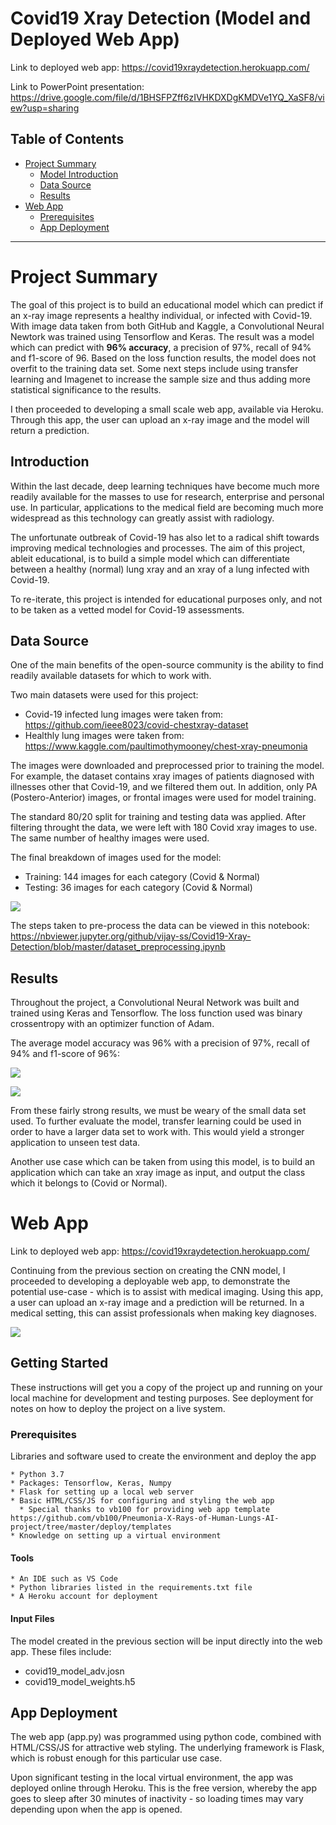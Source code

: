 # Covid19 Xray Detection (Model and Deployed Web App)

Link to deployed web app: https://covid19xraydetection.herokuapp.com/

Link to PowerPoint presentation: https://drive.google.com/file/d/1BHSFPZff6zIVHKDXDgKMDVe1YQ_XaSF8/view?usp=sharing

## Table of Contents

- [Project Summary](#summary)
  - [Model Introduction](#deeplearningmodel)
  - [Data Source](#datasource)
  - [Results](#results)
- [Web App](#webapp)
  - [Prerequisites](#prereq)
  - [App Deployment](#deployment)
***

<a id='summary'></a>
# Project Summary
The goal of this project is to build an educational model which can predict if an x-ray image represents a healthy individual, or infected with Covid-19. With image data taken from both GitHub and Kaggle, a Convolutional Neural Newtork was trained using Tensorflow and Keras. The result was a model which can predict with **96% accuracy**,  a precision of 97%, recall of 94% and f1-score of 96. Based on the loss function results, the model does not overfit to the training data set. Some next steps include using transfer learning and Imagenet to increase the sample size and thus adding more statistical significance to the results.

I then proceeded to developing a small scale web app, available via Heroku. Through this app, the user can upload an x-ray image and the model will return a prediction.


<a id='deeplearningmodel'></a>
## Introduction
Within the last decade, deep learning techniques have become much more readily available for the masses to use for research, enterprise and personal use. In particular, applications to the medical field are becoming much more widespread as this technology can greatly assist with radiology.

The unfortunate outbreak of Covid-19 has also let to a radical shift towards improving medical technologies and processes. The aim of this project, ableit educational, is to build a simple model which can differentiate between a healthy (normal) lung xray and an xray of a lung infected with Covid-19.

To re-iterate, this project is intended for educational purposes only, and not to be taken as a vetted model for Covid-19 assessments.

<a id='datasource'></a>
## Data Source
One of the main benefits of the open-source community is the ability to find readily available datasets for which to work with.

Two main datasets were used for this project:

- Covid-19 infected lung images were taken from: https://github.com/ieee8023/covid-chestxray-dataset
- Healthly lung images were taken from: https://www.kaggle.com/paultimothymooney/chest-xray-pneumonia

The images were downloaded and preprocessed prior to training the model. For example, the dataset contains xray images of patients diagnosed with illnesses other that Covid-19, and we filtered them out. In addition, only PA (Postero-Anterior) images, or frontal images were used for model training.

The standard 80/20 split for training and testing data was applied. After filtering throught the data, we were left with 180 Covid xray images to use. The same number of healthy images were used.

The final breakdown of images used for the model:

- Training: 144 images for each category (Covid & Normal)
- Testing: 36 images for each category (Covid & Normal)

![](images/xray.png)

The steps taken to pre-process the data can be viewed in this notebook: https://nbviewer.jupyter.org/github/vijay-ss/Covid19-Xray-Detection/blob/master/dataset_preprocessing.ipynb

<a id='results'></a>
## Results
Throughout the project, a Convolutional Neural Network was built and trained using Keras and Tensorflow. The loss function used was binary crossentropy with an optimizer function of Adam.

The average model accuracy was 96% with a precision of 97%, recall of 94% and f1-score of 96%:

![](images/classification_report.png)

![](images/conf_matrix.png)

From these fairly strong results, we must be weary of the small data set used. To further evaluate the model, transfer learning could be used in order to have a larger data set to work with. This would yield a stronger application to unseen test data.

Another use case which can be taken from using this model, is to build an application which can take an xray image as input, and output the class which it belongs to (Covid or Normal).

<a id='webapp'></a>
# Web App

Link to deployed web app: https://covid19xraydetection.herokuapp.com/

Continuing from the previous section on creating the CNN model, I proceeded to developing a deployable web app, to demonstrate the potential use-case - which is to assist with medical imaging. Using this app, a user can upload an x-ray image and a prediction will be returned. In a medical setting, this can assist professionals when making key diagnoses.

![](images/web_app.png)

## Getting Started

These instructions will get you a copy of the project up and running on your local machine for development and testing purposes. See deployment for notes on how to deploy the project on a live system.

<a id='prereq'></a>
### Prerequisites

Libraries and software used to create the environment and deploy the app

```
* Python 3.7
* Packages: Tensorflow, Keras, Numpy
* Flask for setting up a local web server
* Basic HTML/CSS/JS for configuring and styling the web app
  * Special thanks to vb100 for providing web app template https://github.com/vb100/Pneumonia-X-Rays-of-Human-Lungs-AI-project/tree/master/deploy/templates
* Knowledge on setting up a virtual environment
```

#### Tools
```
* An IDE such as VS Code
* Python libraries listed in the requirements.txt file
* A Heroku account for deployment
```

#### Input Files

The model created in the previous section will be input directly into the web app. These files include:
- covid19_model_adv.josn
- covid19_model_weights.h5

<a id='deployment'></a>
## App Deployment

The web app (app.py) was programmed using python code, combined with HTML/CSS/JS for attractive web styling. The underlying framework is Flask, which is robust enough for this particular use case.

Upon significant testing in the local virtual environment, the app was deployed online through Heroku. This is the free version, whereby the app goes to sleep after 30 minutes of inactivity - so loading times may vary depending upon when the app is opened.
